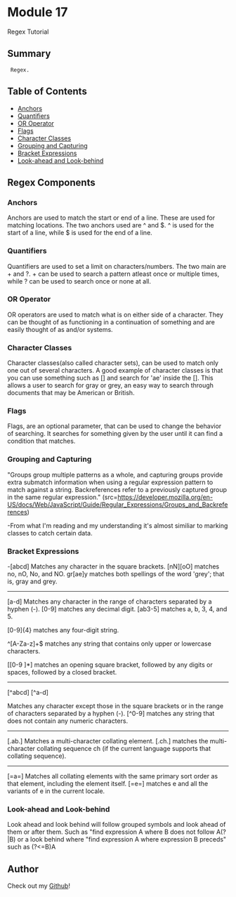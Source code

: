 # Module 17

Regex Tutorial 

## Summary

     Regex.   


## Table of Contents

- [Anchors](#anchors)
- [Quantifiers](#quantifiers)
- [OR Operator](#or-operator)
- [Flags](#flags)
- [Character Classes](#character-classes)
- [Grouping and Capturing](#grouping-and-capturing)
- [Bracket Expressions](#bracket-expressions)
- [Look-ahead and Look-behind](#look-ahead-and-look-behind)

## Regex Components

### Anchors
Anchors are used to match the start or end of a line.  These are used for matching locations. The two anchors used are ^ and $. 
^ is used for the start of a line, while $ is used for the end of a line.


### Quantifiers
Quantifiers are used to set a limit on characters/numbers. The two main are + and ?.  + can be used to search a pattern atleast once or multiple times, while ? can be used to search once or none at all.
### OR Operator
OR operators are used to match what is on either side of a character. They can be thought of as functioning in a continuation of something and are easily thought of as and/or systems.

### Character Classes
Character classes(also called character sets), can be used to match only one out of several characters.  A good example of character classes is that you can use something such as [] and search for 'ae' inside the []. This allows a user to search for gray or grey, an easy way to search through documents that may be American or British. 

### Flags
Flags, are an optional parameter, that can be used to change the behavior of searching. It searches for something given by the user until it can find a condition that matches.

### Grouping and Capturing
"Groups group multiple patterns as a whole, and capturing groups provide extra submatch information when using a regular expression pattern to match against a string. Backreferences refer to a previously captured group in the same regular expression."
(src=https://developer.mozilla.org/en-US/docs/Web/JavaScript/Guide/Regular_Expressions/Groups_and_Backreferences)

-From what I'm reading and my understanding it's almost similiar to marking classes to catch certain data. 

### Bracket Expressions
-[abcd]	Matches any character in the square brackets.	[nN][oO] matches no, nO, No, and NO.
gr[ae]y matches both spellings of the word 'grey'; that is, gray and grey.

--------------------------------------------------------
[a-d]	Matches any character in the range of characters separated by a hyphen (-).	[0-9] matches any decimal digit.
[ab3-5] matches a, b, 3, 4, and 5.

[0-9]{4} matches any four-digit string.

^[A-Za-z]+$ matches any string that contains only upper or lowercase characters.

\[[0-9 ]*\] matches an opening square bracket, followed by any digits or spaces, followed by a closed bracket.

--------------------------------------------------
[^abcd]
[^a-d]

Matches any character except those in the square brackets or in the range of characters separated by a hyphen (-).	[^0-9] matches any string that does not contain any numeric characters.

----------------------------------------------------------------
[.ab.]	Matches a multi-character collating element.	[.ch.] matches the multi-character collating sequence ch (if the current language supports that collating sequence).

----------------------------------------------------------------
[=a=]	Matches all collating elements with the same primary sort order as that element, including the element itself.	[=e=] matches e and all the variants of e in the current locale.

### Look-ahead and Look-behind
Look ahead and look behind will follow grouped symbols and look ahead of them or after them. Such as "find expression A where B does not follow A(?|B) or a look behind where "find expression A where expression B preceds"  such as (?<=B)A

## Author

Check out my  <a href="github.com/ohdangbro">Github</a>!